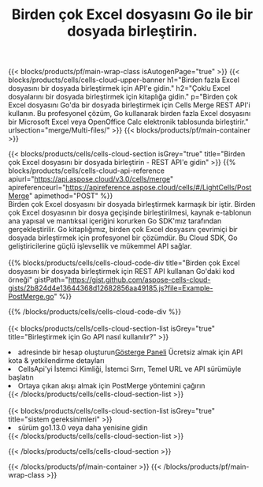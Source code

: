 ﻿---
title:  Birden çok Excel dosyasını Go ile bir dosyada birleştirin.
description:  Birden çok Excel dosyasını Go ile birleştirmek için Bulut API'leri ve SDK'lar
url: /tr/go/merge/multi-files/
---
{{< blocks/products/pf/main-wrap-class isAutogenPage="true" >}}
{{< blocks/products/cells/cells-cloud-upper-banner h1="Birden fazla Excel dosyasını bir dosyada birleştirmek için API\'e gidin." h2="Çoklu Excel dosyalarını bir dosyada birleştirmek için kitaplığa gidin." p="Birden çok Excel dosyasını Go\'da bir dosyada birleştirmek için Cells Merge REST API\'i kullanın. Bu profesyonel çözüm, Go kullanarak birden fazla Excel dosyasını bir Microsoft Excel veya OpenOffice Calc elektronik tablosunda birleştirir." urlsection="merge/Multi-files/" >}}
{{< blocks/products/pf/main-container >}}

{{< blocks/products/cells/cells-cloud-section isGrey="true" title="Birden çok Excel dosyasını bir dosyada birleştirin - REST API\'e gidin" >}}
{{% blocks/products/cells/cells-cloud-api-reference apiurl="https://api.aspose.cloud/v3.0/cells/merge" apireferenceurl="https://apireference.aspose.cloud/cells/#/LightCells/PostMerge" apimethod="POST" %}}
<br/>
Birden çok Excel dosyasını bir dosyada birleştirmek karmaşık bir iştir. Birden çok Excel dosyasının bir dosya geçişinde birleştirilmesi, kaynak e-tablonun ana yapısal ve mantıksal içeriğini korurken Go SDK'mız tarafından gerçekleştirilir. Go kitaplığımız, birden çok Excel dosyasını çevrimiçi bir dosyada birleştirmek için profesyonel bir çözümdür. Bu Cloud SDK, Go geliştiricilerine güçlü işlevsellik ve mükemmel API sağlar.
<br/>
<br/>
{{% blocks/products/cells/cells-cloud-code-div title="Birden çok Excel dosyasını bir dosyada birleştirmek için REST API kullanan Go\'daki kod örneği" gistPath="https://gist.github.com/aspose-cells-cloud-gists/2b824d4e13644368d12682856aa49185.js?file=Example-PostMerge.go" %}}
  
{{% /blocks/products/cells/cells-cloud-code-div %}}
<br/>
<br/>
{{< blocks/products/cells/cells-cloud-section-list isGrey="true" title="Birleştirmek için Go API nasıl kullanılır?" >}}
<li> adresinde bir hesap oluşturun<a href="https://dashboard.aspose.cloud/">Gösterge Paneli</a> Ücretsiz almak için API kota & yetkilendirme detayları</li>
<li>CellsApi'yi İstemci Kimliği, İstemci Sırrı, Temel URL ve API sürümüyle başlatın</li>
<li>Ortaya çıkan akışı almak için PostMerge yöntemini çağırın</li>
{{< /blocks/products/cells/cells-cloud-section-list >}}
<br/>
<br/>
{{< blocks/products/cells/cells-cloud-section-list isGrey="true" title="sistem gereksinimleri" >}}
<li>sürüm go1.13.0 veya daha yenisine gidin</li>
{{< /blocks/products/cells/cells-cloud-section-list >}}

{{< /blocks/products/cells/cells-cloud-section >}}

{{< /blocks/products/pf/main-container >}}
{{< /blocks/products/pf/main-wrap-class >}}
